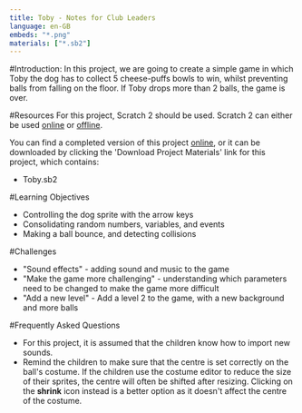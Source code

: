 ```yaml
---
title: Toby - Notes for Club Leaders
language: en-GB
embeds: "*.png"
materials: ["*.sb2"]
---
```


#Introduction:
In this project, we are going to create a simple game in which Toby the dog has to collect 5 cheese-puffs bowls to win, whilst preventing balls from falling on the floor. If Toby drops more than 2 balls, the game is over.

#Resources
For this project, Scratch 2 should be used. Scratch 2 can either be used <a href="http://scratch.mit.edu/projects/editor/">online</a> or <a href="http://scratch.mit.edu/scratch2download/">offline</a>.

You can find a completed version of this project <a href="http://scratch.mit.edu/projects/49677948/#editor">online</a>, or it can be downloaded by clicking the 'Download Project Materials' link for this project, which contains:

+ Toby.sb2

#Learning Objectives
+ Controlling the dog sprite with the arrow keys
+ Consolidating random numbers, variables, and events
+ Making a ball bounce, and detecting collisions

#Challenges
+ "Sound effects" - adding sound and music to the game
+ "Make the game more challenging" - understanding which parameters need to be changed to make the game more difficult
+ "Add a new level" - Add a level 2 to the game, with a new background and more balls

#Frequently Asked Questions
+ For this project, it is assumed that the children know how to import new sounds.
+ Remind the children to make sure that the centre is set correctly on the ball's costume. If the children use the costume editor to reduce the size of their sprites, the centre will often be shifted after resizing. Clicking on the **shrink** icon instead is a better option as it doesn't affect the centre of the costume.


